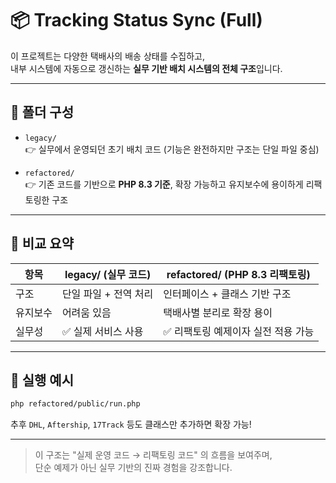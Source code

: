 # 📦 Tracking Status Sync (Full)

이 프로젝트는 다양한 택배사의 배송 상태를 수집하고,  
내부 시스템에 자동으로 갱신하는 **실무 기반 배치 시스템의 전체 구조**입니다.

---

## 📁 폴더 구성

- `legacy/`  
  👉 실무에서 운영되던 초기 배치 코드 (기능은 완전하지만 구조는 단일 파일 중심)

- `refactored/`  
  👉 기존 코드를 기반으로 **PHP 8.3 기준**, 확장 가능하고 유지보수에 용이하게 리팩토링한 구조

---

## 🔁 비교 요약

| 항목 | legacy/ (실무 코드) | refactored/ (PHP 8.3 리팩토링) |
|------|----------------------|-------------------------------|
| 구조 | 단일 파일 + 전역 처리 | 인터페이스 + 클래스 기반 구조 |
| 유지보수 | 어려움 있음 | 택배사별 분리로 확장 용이 |
| 실무성 | ✅ 실제 서비스 사용 | ✅ 리팩토링 예제이자 실전 적용 가능 |

---

## 🚀 실행 예시

```bash
php refactored/public/run.php
```

추후 `DHL`, `Aftership`, `17Track` 등도 클래스만 추가하면 확장 가능!

---

> 이 구조는 "실제 운영 코드 → 리팩토링 코드" 의 흐름을 보여주며,  
> 단순 예제가 아닌 실무 기반의 진짜 경험을 강조합니다.
